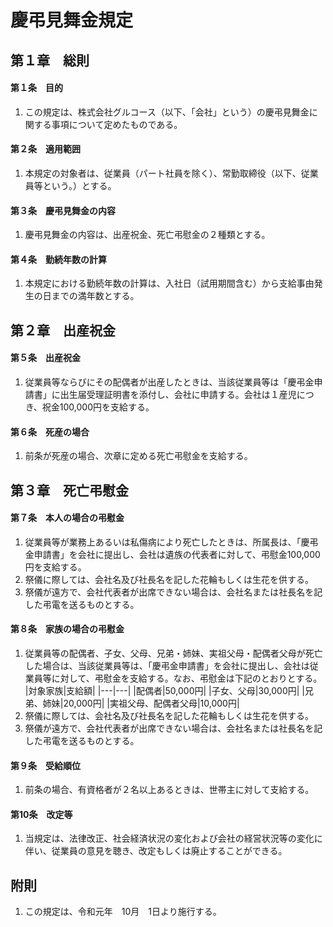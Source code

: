 # 慶弔見舞金規定


## 第１章　総則

#### 第１条　目的
1. この規定は、株式会社グルコース（以下、「会社」という）の慶弔見舞金に関する事項について定めたものである。

#### 第２条　適用範囲
1. 本規定の対象者は、従業員（パート社員を除く）、常勤取締役（以下、従業員等という。）とする。

#### 第３条　慶弔見舞金の内容
1. 慶弔見舞金の内容は、出産祝金、死亡弔慰金の２種類とする。

#### 第４条　勤続年数の計算
1. 本規定における勤続年数の計算は、入社日（試用期間含む）から支給事由発生の日までの満年数とする。


## 第２章　出産祝金

#### 第５条　出産祝金
1. 従業員等ならびにその配偶者が出産したときは、当該従業員等は「慶弔金申請書」に出生届受理証明書を添付し、会社に申請する。会社は１産児につき、祝金100,000円を支給する。

#### 第６条　死産の場合
1. 前条が死産の場合、次章に定める死亡弔慰金を支給する。


## 第３章　死亡弔慰金

#### 第７条　本人の場合の弔慰金
1. 従業員等が業務上あるいは私傷病により死亡したときは、所属長は、「慶弔金申請書」を会社に提出し、会社は遺族の代表者に対して、弔慰金100,000円を支給する。
2. 祭儀に際しては、会社名及び社長名を記した花輪もしくは生花を供する。
3. 祭儀が遠方で、会社代表者が出席できない場合は、会社名または社長名を記した弔電を送るものとする。

#### 第８条　家族の場合の弔慰金
1. 従業員等の配偶者、子女、父母、兄弟・姉妹、実祖父母・配偶者父母が死亡した場合は、当該従業員等は、「慶弔金申請書」を会社に提出し、会社は従業員等に対して、弔慰金を支給する。なお、弔慰金は下記のとおりとする。
    |対象家族|支給額|
    |---|---|
    |配偶者|50,000円|
    |子女、父母|30,000円|
    |兄弟、姉妹|20,000円|
    |実祖父母、配偶者父母|10,000円|
2. 祭儀に際しては、会社名及び社長名を記した花輪もしくは生花を供する。
3. 祭儀が遠方で、会社代表者が出席できない場合は、会社名または社長名を記した弔電を送るものとする。

#### 第９条　受給順位
1. 前条の場合、有資格者が２名以上あるときは、世帯主に対して支給する。

#### 第10条　改定等
1. 当規定は、法律改正、社会経済状況の変化および会社の経営状況等の変化に伴い、従業員の意見を聴き、改定もしくは廃止することができる。


## 附則
1. この規定は、令和元年　10月　1日より施行する。

